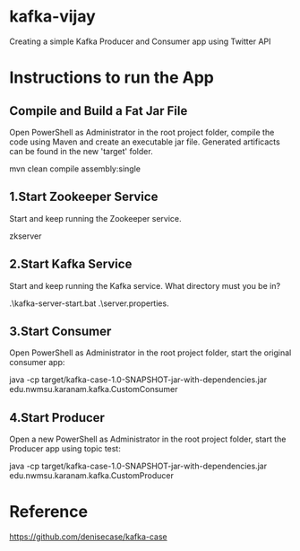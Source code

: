 # kafka-vijay
Creating a simple Kafka Producer and Consumer app using Twitter API

# Instructions to run the App
## Compile and Build a Fat Jar File
Open PowerShell as Administrator in the root project folder, compile the code using Maven and create an executable jar file. Generated artificacts can be found in the new 'target' folder.

mvn clean compile assembly:single

## 1.Start Zookeeper Service
Start and keep running the Zookeeper service.

zkserver

## 2.Start Kafka Service
Start and keep running the Kafka service. What directory must you be in?

 .\kafka-server-start.bat .\server.properties.

## 3.Start Consumer
Open PowerShell as Administrator in the root project folder, start the original consumer app:

java -cp target/kafka-case-1.0-SNAPSHOT-jar-with-dependencies.jar edu.nwmsu.karanam.kafka.CustomConsumer 

## 4.Start Producer
Open a new PowerShell as Administrator in the root project folder, start the Producer app using topic test:

java -cp target/kafka-case-1.0-SNAPSHOT-jar-with-dependencies.jar edu.nwmsu.karanam.kafka.CustomProducer

# Reference

<https://github.com/denisecase/kafka-case>